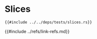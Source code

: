 # Slices

```rust,editable
{{#include ../../deps/tests/slices.rs}}
```

{{#include ../refs/link-refs.md}}
